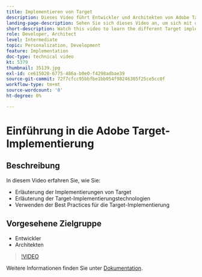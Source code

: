 ```yaml
---
title: Implementieren von Target
description: Dieses Video führt Entwickler und Architekten von Adobe Target durch die Implementierung von Target. Sehen Sie sich dieses Video an, um sich mit den verschiedenen Implementierungstechnologien von Target vertraut zu machen und Best Practices für die Implementierung von Target zu verwenden.
landing-page-description: Sehen Sie sich dieses Video an, um sich mit den verschiedenen Implementierungstechnologien von Target vertraut zu machen und Best Practices für die Implementierung von Target zu verwenden.
short-description: Watch this video to learn the different Target implementation technologies and employ Target implementation best practices.
role: Developer, Architect
level: Intermediate
topic: Personalization, Development
feature: Implementation
doc-type: technical video
kt: 5379
thumbnail: 35139.jpg
exl-id: ce615020-6775-486a-b0e0-f4298adbae39
source-git-commit: 72f7cfcc95bbfbe1bb054f98246305f25ce5cc0f
workflow-type: tm+mt
source-wordcount: '0'
ht-degree: 0%

---
```


# Einführung in die Adobe Target-Implementierung

## Beschreibung

In diesem Video erfahren Sie, wie Sie:

* Erläuterung der Implementierungen von Target
* Erläuterung der Target-Implementierungstechnologien
* Verwenden der Best Practices für die Target-Implementierung

## Vorgesehene Zielgruppe

* Entwickler
* Architekten

>[!VIDEO](https://video.tv.adobe.com/v/35139/?quality=12)

Weitere Informationen finden Sie unter [Dokumentation](https://experienceleague.adobe.com/docs/target/using/implement-target/implementing-target.html?lang=en).
